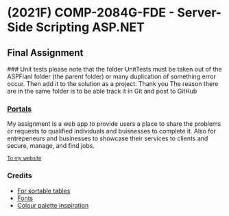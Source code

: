 <h1>(2021F) COMP-2084G-FDE - Server-Side Scripting ASP.NET</h1>
<h2>Final Assignment</h2>
### Unit tests
please note that the folder UnitTests must be taken out of the ASPFianl folder (the parent folder) or many duplication of something error occur. Then add it to the solution as a project. Thank you   
The reason there are in the same folder is to be able track it in Git and post to GitHub
<h3><a href="https://aspfinal-portals.azurewebsites.net">Portals</a></h3>
<p>My assignment is a web app to provide users a place to share the problems or requests to qualified individuals and buisnesses to complete it. Also for entrepeneurs and businesses to showcase their services to clients and secure, manage, and find jobs.</p>
<a href="https://aspfinal-portals.azurewebsites.net"><small>To my website</small></a>
<h3>Credits</h3>
<ul>
<li><a href="">For sortable tables<a/>
<li><a href="https://fonts.google.com/">Fonts</a></li>
<li><a href="https://coolors.co/">Colour palette inspiration</a></li>
</ul>
